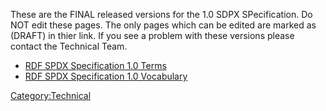 These are the FINAL released versions for the 1.0 SDPX SPecification. Do
NOT edit these pages. The only pages which can be edited are marked as
(DRAFT) in thier link. If you see a problem with these versions please
contact the Technical Team.

  - [RDF SPDX Specification 1.0
    Terms](Technical_Team/SPDX_RDF_Vocabularies_and_Terms/1.0/Terms "wikilink")
  - [RDF SPDX Specification 1.0
    Vocabulary](Technical_Team/SPDX_RDF_Vocabularies_and_Terms/1.0/Vocabulary "wikilink")

[Category:Technical](Category:Technical "wikilink")
